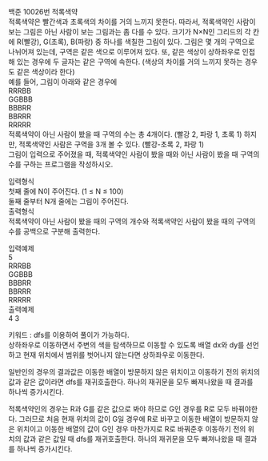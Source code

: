 백준 10026번 적록색약  
적록색약은 빨간색과 초록색의 차이를 거의 느끼지 못한다. 따라서, 적록색약인 사람이 보는 그림은 아닌 사람이 보는 그림과는 좀 다를 수 있다. 
크기가 N×N인 그리드의 각 칸에 R(빨강), G(초록), B(파랑) 중 하나를 색칠한 그림이 있다. 그림은 몇 개의 구역으로 나뉘어져 있는데, 구역은 같은 
색으로 이루어져 있다. 또, 같은 색상이 상하좌우로 인접해 있는 경우에 두 글자는 같은 구역에 속한다. (색상의 차이를 거의 느끼지 못하는 경우도 같은 색상이라 한다)    
예를 들어, 그림이 아래와 같은 경우에  
RRRBB  
GGBBB  
BBBRR  
BBRRR  
RRRRR  
적록색약이 아닌 사람이 봤을 때 구역의 수는 총 4개이다. (빨강 2, 파랑 1, 초록 1) 하지만, 적록색약인 사람은 구역을 3개 볼 수 있다. (빨강-초록 2, 파랑 1)  
그림이 입력으로 주어졌을 때, 적록색약인 사람이 봤을 때와 아닌 사람이 봤을 때 구역의 수를 구하는 프로그램을 작성하시오.  

입력형식  
첫째 줄에 N이 주어진다. (1 ≤ N ≤ 100)  
둘째 줄부터 N개 줄에는 그림이 주어진다.  
출력형식  
적록색약이 아닌 사람이 봤을 때의 구역의 개수와 적록색약인 사람이 봤을 때의 구역의 수를 공백으로 구분해 출력한다.  

입력예제  
5  
RRRBB  
GGBBB  
BBBRR  
BBRRR  
RRRRR  
출력예제  
4 3  

키워드 : dfs를 이용하여 풀이가 가능하다.  
상하좌우로 이동하면서 주변의 색을 탐색하므로 이동할 수 있도록 배열 dx와 dy를 선언하고 현재 위치에서 범위를 벗어나지 않는다면 상하좌우로 이동한다.  

일반인의 경우의 결과값은 이동한 배열이 방문하지 않은 위치이고 이동하기 전의 위치의 값과 같은 값이라면 dfs를 재귀호출한다. 하나의 재귀문을 모두 빠져나왔을 때 결과를 하나씩 증가시킨다.  

적록색약인의 경우는 R과 G를 같은 값으로 봐야 하므로 G인 경우를 R로 모두 바꿔야한다. 그러므로 처음 현재 위치의 값이 G일 경우에 R로 바꾸고 이동한 배열이 방문하지 않은 
위치이고 이동한 배열의 값이 G인 경우 마찬가지로 R로 바꿔준후 이동하기 전의 위치의 값과 같은 값일 때 dfs를 재귀호출한다. 하나의 재귀문을 모두 빠져나왔을 때 결과를 하나씩 증가시킨다.  


